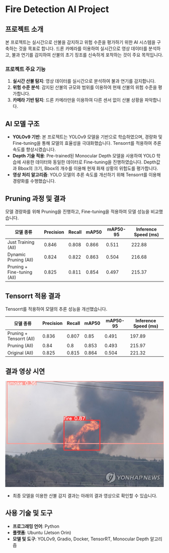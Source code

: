 # Fire Detection AI Project

## 프로젝트 소개

본 프로젝트는 실시간으로 산불을 감지하고 위험 수준을 평가하기 위한 AI 시스템을 구축하는 것을 목표로 합니다. 드론 카메라를 이용하여 실시간으로 영상 데이터를 분석하고, 불과 연기를 감지하여 산불의 초기 징조를 신속하게 포착하는 것이 주요 목적입니다. 

### 프로젝트 주요 기능
1. **실시간 산불 탐지**: 영상 데이터를 실시간으로 분석하여 불과 연기를 감지합니다.
2. **위험 수준 분석**: 감지된 산불의 규모와 범위를 이용하여 현재 산불의 위험 수준을 평가합니다.
3. **카메라 기반 탐지**: 드론 카메라만을 이용하여 다른 센서 없이 산불 상황을 파악합니다.

## AI 모델 구조

- **YOLOv9 기반**: 본 프로젝트는 YOLOv9 모델을 기반으로 학습하였으며, 경량화 및 Fine-tuning을 통해 모델의 효율성을 극대화했습니다. Tensorrt를 적용하여 추론 속도를 향상시켰습니다.
- **Depth 기술 적용**: Pre-trained된 Monocular Depth 모델을 사용하여 YOLO 학습에 사용한 데이터와 동일한 데이터로 Fine-tuning을 진행하였습니다. Depth값과 Bbox의 크기, Bbox의 개수를 이용해 현재 화재 상황의 위험도를 평가합니다.
- **영상 처리 알고리즘**: YOLO 모델의 추론 속도를 개선하기 위해 Tensorrt를 이용해 경량화를 수행했습니다.

## Pruning 과정 및 결과

모델 경량화를 위해 Pruning을 진행하고, Fine-tuning을 적용하여 모델 성능을 비교했습니다.

| 모델 종류 | Precision | Recall | mAP50 | mAP50-95 | Inference Speed (ms) |
|-----------|-----------|--------|--------|----------|----------------------|
| Just Training (All) | 0.846 | 0.808 | 0.866 | 0.511 | 222.88 |
| Dynamic Pruning (All) | 0.824 | 0.822 | 0.863 | 0.504 | 216.68 |
| Pruning + Fine-tuning (All) | 0.825 | 0.811 | 0.854 | 0.497 | 215.37 |

## Tensorrt 적용 결과

Tensorrt를 적용하여 모델의 추론 성능을 개선했습니다.

| 모델 종류 | Precision | Recall | mAP50 | mAP50-95 | Inference Speed (ms) |
|-----------|-----------|--------|--------|----------|----------------------|
| Pruning + Tensorrt (All) | 0.836 | 0.807 | 0.85 | 0.491 | 197.89 |
| Pruning (All) | 0.84 | 0.8 | 0.853 | 0.493 | 215.97 |
| Original (All) | 0.825 | 0.815 | 0.864 | 0.504 | 221.32 |

## 결과 영상 시연

![결과 영상](./fire_detection/mini_project/yolov9/runs/detect/yolov9_17_detect8/test2.jpg)
- 최종 모델을 이용한 산불 감지 결과는 아래의 결과 영상으로 확인할 수 있습니다.

## 사용 기술 및 도구
- **프로그래밍 언어**: Python
- **플랫폼**: Ubuntu (Jetson Orin)
- **모델 및 도구**: YOLOv9, Gradio, Docker, TensorRT, Monocular Depth 알고리즘



